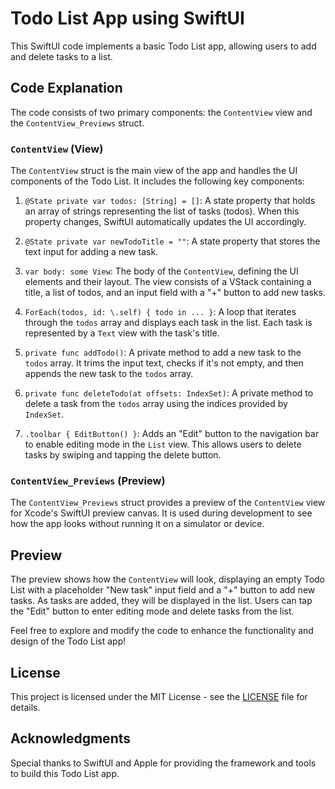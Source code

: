 # Todo List App using SwiftUI

This SwiftUI code implements a basic Todo List app, allowing users to add and delete tasks to a list.

## Code Explanation

The code consists of two primary components: the `ContentView` view and the `ContentView_Previews` struct.

### `ContentView` (View)

The `ContentView` struct is the main view of the app and handles the UI components of the Todo List. It includes the following key components:

1.  `@State private var todos: [String] = []`: A state property that holds an array of strings representing the list of tasks (todos). When this property changes, SwiftUI automatically updates the UI accordingly.

2.  `@State private var newTodoTitle = ""`: A state property that stores the text input for adding a new task.

3.  `var body: some View`: The body of the `ContentView`, defining the UI elements and their layout. The view consists of a VStack containing a title, a list of todos, and an input field with a "+" button to add new tasks.

4.  `ForEach(todos, id: \.self) { todo in ... }`: A loop that iterates through the `todos` array and displays each task in the list. Each task is represented by a `Text` view with the task's title.

5.  `private func addTodo()`: A private method to add a new task to the `todos` array. It trims the input text, checks if it's not empty, and then appends the new task to the `todos` array.

6.  `private func deleteTodo(at offsets: IndexSet)`: A private method to delete a task from the `todos` array using the indices provided by `IndexSet`.

7.  `.toolbar { EditButton() }`: Adds an "Edit" button to the navigation bar to enable editing mode in the `List` view. This allows users to delete tasks by swiping and tapping the delete button.

### `ContentView_Previews` (Preview)

The `ContentView_Previews` struct provides a preview of the `ContentView` view for Xcode's SwiftUI preview canvas. It is used during development to see how the app looks without running it on a simulator or device.

## Preview

The preview shows how the `ContentView` will look, displaying an empty Todo List with a placeholder "New task" input field and a "+" button to add new tasks. As tasks are added, they will be displayed in the list. Users can tap the "Edit" button to enter editing mode and delete tasks from the list.

Feel free to explore and modify the code to enhance the functionality and design of the Todo List app!

## License

This project is licensed under the MIT License - see the [LICENSE](https://github.com/apiphoomchu/Simple-ToDoList/blob/main/LICENSE) file for details.

## Acknowledgments

Special thanks to SwiftUI and Apple for providing the framework and tools to build this Todo List app.
